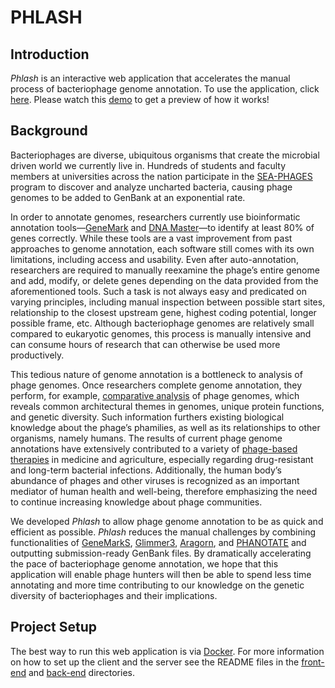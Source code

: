# PHLASH

## Introduction
*Phlash* is an interactive web application that accelerates the manual process of bacteriophage genome annotation. To use the application, click [here](https://bioapps.byu.edu/phlash). Please watch this [demo](https://www.loom.com/share/90814d167d5148378862f4b92abfbfb5) to get a preview of how it works!

## Background
Bacteriophages are diverse, ubiquitous organisms that create the microbial driven world we currently live in. Hundreds of students and faculty members at universities across the nation participate in the [SEA-PHAGES](https://seaphages.org/) program to discover and analyze uncharted bacteria, causing phage genomes to be added to GenBank at an exponential rate. 

In order to annotate genomes, researchers currently use bioinformatic annotation tools—[GeneMark](https://www.ncbi.nlm.nih.gov/pubmed/15980510) and [DNA Master](https://phagesdb.org/DNAMaster/)—to identify at least 80% of genes correctly. While these tools are a vast improvement from past approaches to genome annotation, each software still comes with its own limitations, including access and usability. Even after auto-annotation, researchers are required to manually reexamine the phage’s entire genome and add, modify, or delete genes depending on the data provided from the aforementioned tools. Such a task is not always easy and predicated on varying principles, including manual inspection between possible start sites, relationship to the closest upstream gene, highest coding potential, longer possible frame, etc. Although bacteriophage genomes are relatively small compared to eukaryotic genomes, this process is manually intensive and can consume hours of research that can otherwise be used more productively. 

This tedious nature of genome annotation is a bottleneck to analysis of phage genomes. Once researchers complete genome annotation, they perform, for example, [comparative analysis](https://www.ncbi.nlm.nih.gov/books/NBK20253/) of phage genomes, which reveals common architectural themes in genomes, unique protein functions, and genetic diversity. Such information furthers existing biological knowledge about the phage’s phamilies, as well as its relationships to other organisms, namely humans. The results of current phage genome annotations have extensively contributed to a variety of [phage-based therapies](https://en.wikipedia.org/wiki/Phage_therapy) in medicine and agriculture, especially regarding drug-resistant and long-term bacterial infections. Additionally, the human body’s abundance of phages and other viruses is recognized as an important mediator of human health and well-being, therefore emphasizing the need to continue increasing knowledge about phage communities. 

We developed *Phlash* to allow phage genome annotation to be as quick and efficient as possible. *Phlash* reduces the manual challenges by combining functionalities of [GeneMarkS](https://academic.oup.com/nar/article/29/12/2607/1034721?login=true), [Glimmer3](http://ccb.jhu.edu/papers/glimmer3.pdf), [Aragorn](https://www.ncbi.nlm.nih.gov/pmc/articles/PMC373265/), and [PHANOTATE](https://academic.oup.com/bioinformatics/article/35/22/4537/5480131) and outputting submission-ready GenBank files. By dramatically accelerating the pace of bacteriophage genome annotation, we hope that this application will enable phage hunters will then be able to spend less time annotating and more time contributing to our knowledge on the genetic diversity of bacteriophages and their implications. 

## Project Setup
The best way to run this web application is via [Docker](https://www.docker.com/). For more information on how to set up the client and the server see the README files in the [front-end](https://github.com/srp33/Phlash/blob/master/front-end/README.md) and [back-end](https://github.com/srp33/Phlash/blob/master/back-end/README.md) directories.
